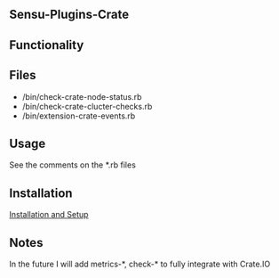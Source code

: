 ## Sensu-Plugins-Crate

## Functionality

## Files
 * /bin/check-crate-node-status.rb
 * /bin/check-crate-clucter-checks.rb
 * /bin/extension-crate-events.rb

## Usage
See the comments on the *.rb files

## Installation

[Installation and Setup](http://sensu-plugins.io/docs/installation_instructions.html)

## Notes
In the future I will add metrics-\*, check-\* to fully integrate with Crate.IO
